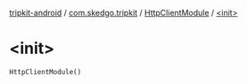 [tripkit-android](../../index.md) / [com.skedgo.tripkit](../index.md) / [HttpClientModule](index.md) / [&lt;init&gt;](./-init-.md)

# &lt;init&gt;

`HttpClientModule()`
